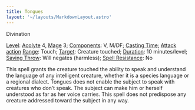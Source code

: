 ```yaml
---
title: Tongues
layout: '~/layouts/MarkdownLayout.astro'
---
```

Divination

[Level](/modern.d20.srd/fx/level):
[Acolyte](/modern.d20.srd/classes/advanced/acolyte) 4,
[Mage](/modern.d20.srd/classes/advanced/mage) 3;
[Components](/modern.d20.srd/fx/components): V, M/DF; [Casting Time](/modern.d20.srd/fx/casting.time); [Attack action](/modern.d20.srd/combat/attack.actions)
[Range](/modern.d20.srd/fx/range): Touch; [Target](/modern.d20.srd/fx/target):
Creature touched; [Duration](/modern.d20.srd/fx/duration): 10 minutes/level;
[Saving Throw](/modern.d20.srd/basics/saving.throws): Will negates (harmless);
[Spell Resistance](/modern.d20.srd/special.abilities/spell.resistance): No

This spell grants the creature touched the ability to speak and understand the
language of any intelligent creature, whether it is a species language or a
regional dialect. Tongues does not enable the subject to speak with creatures
who don’t speak. The subject can make him or herself understood as far as her
voice carries. This spell does not predispose any creature addressed toward
the subject in any way.

